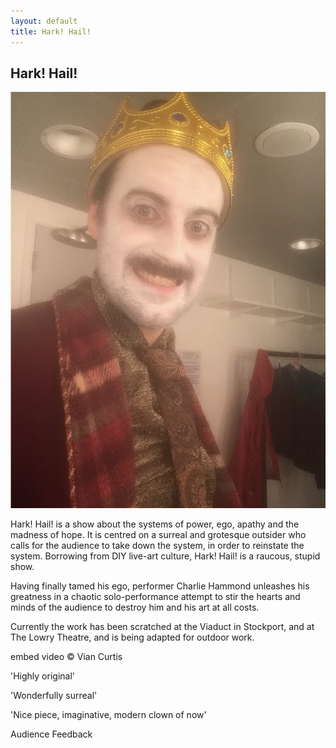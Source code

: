 ```yaml
---
layout: default
title: Hark! Hail!
---
```


## Hark! Hail!

![Photo Credit: Charlie Hammond](/assets/img/kingcharlie.png)

Hark! Hail! is a show about the systems of power, ego, apathy and the madness of hope. It is centred on a surreal and grotesque outsider who calls for the audience to take down the system, in order to reinstate the system. Borrowing from DIY live-art culture, Hark! Hail! is a raucous, stupid show.

Having finally tamed his ego, performer Charlie Hammond unleashes his greatness in a chaotic solo-performance attempt to stir the hearts and minds of the audience to destroy him and his art at all costs.

Currently the work has been scratched at the Viaduct in Stockport, and at The Lowry Theatre, and is being adapted for outdoor work.

embed video © Vian Curtis

'Highly original'

'Wonderfully surreal'

'Nice piece, imaginative, modern clown of now'

Audience Feedback
